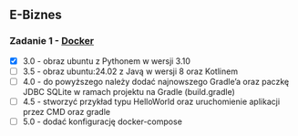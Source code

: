 E-Biznes
---

### Zadanie 1 - [Docker](/zad1/)
- [x] 3.0 - obraz ubuntu z Pythonem w wersji 3.10
- [ ] 3.5 - obraz ubuntu:24.02 z Javą w wersji 8 oraz Kotlinem
- [ ] 4.0 - do powyższego należy dodać najnowszego Gradle’a oraz paczkę JDBC SQLite w ramach projektu na Gradle (build.gradle)
- [ ] 4.5 - stworzyć przykład typu HelloWorld oraz uruchomienie aplikacji przez CMD oraz gradle
- [ ] 5.0 - dodać konfigurację docker-compose
